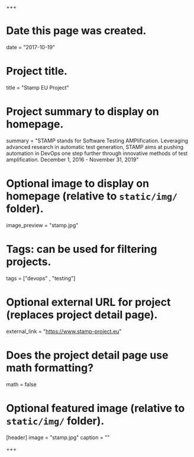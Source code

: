 +++
# Date this page was created.
date = "2017-10-19"

# Project title.
title = "Stamp EU Project"

# Project summary to display on homepage.
summary = "STAMP stands for Software Testing AMPlification. Leveraging advanced research in automatic test generation, STAMP aims at pushing automation in DevOps one step further through innovative methods of test amplification. December 1, 2016 - November 31, 2019"

# Optional image to display on homepage (relative to `static/img/` folder).
image_preview = "stamp.jpg"

# Tags: can be used for filtering projects.
tags = ["devops" , "testing"]

# Optional external URL for project (replaces project detail page).
external_link = "https://www.stamp-project.eu"

# Does the project detail page use math formatting?
math = false

# Optional featured image (relative to `static/img/` folder).
[header]
image = "stamp.jpg"
caption = "" 

+++
